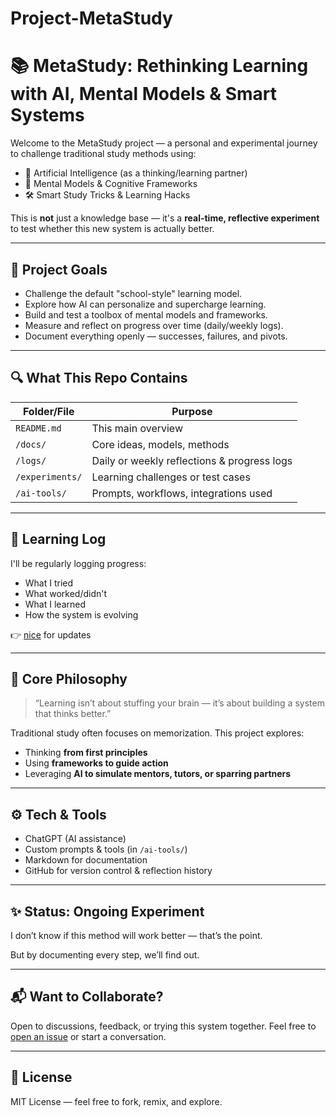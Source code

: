 # Project-MetaStudy

# 📚 MetaStudy: Rethinking Learning with AI, Mental Models & Smart Systems

Welcome to the MetaStudy project — a personal and experimental journey to challenge traditional study methods using:
- 🤖 Artificial Intelligence (as a thinking/learning partner)
- 🧠 Mental Models & Cognitive Frameworks
- 🛠️ Smart Study Tricks & Learning Hacks

This is **not** just a knowledge base — it's a **real-time, reflective experiment** to test whether this new system is actually better.

---

## 🧭 Project Goals

- Challenge the default "school-style" learning model.
- Explore how AI can personalize and supercharge learning.
- Build and test a toolbox of mental models and frameworks.
- Measure and reflect on progress over time (daily/weekly logs).
- Document everything openly — successes, failures, and pivots.

---

## 🔍 What This Repo Contains

| Folder/File      | Purpose |
|------------------|---------|
| `README.md`      | This main overview |
| `/docs/`         | Core ideas, models, methods |
| `/logs/`         | Daily or weekly reflections & progress logs |
| `/experiments/`  | Learning challenges or test cases |
| `/ai-tools/`     | Prompts, workflows, integrations used |

---

## 📅 Learning Log

I'll be regularly logging progress:
- What I tried
- What worked/didn't
- What I learned
- How the system is evolving

👉 [nice](./logs/) for updates

---

## 📐 Core Philosophy

> “Learning isn’t about stuffing your brain — it’s about building a system that thinks better.”

Traditional study often focuses on memorization. This project explores:
- Thinking **from first principles**
- Using **frameworks to guide action**
- Leveraging **AI to simulate mentors, tutors, or sparring partners**

---

## ⚙️ Tech & Tools

- ChatGPT (AI assistance)
- Custom prompts & tools (in `/ai-tools/`)
- Markdown for documentation
- GitHub for version control & reflection history

---

## ✨ Status: Ongoing Experiment

I don’t know if this method will work better — that’s the point.

But by documenting every step, we’ll find out.

---

## 📬 Want to Collaborate?

Open to discussions, feedback, or trying this system together. Feel free to [open an issue](https://github.com/YOUR_USERNAME/YOUR_REPO/issues) or start a conversation.

---

## 📄 License

MIT License — feel free to fork, remix, and explore.
